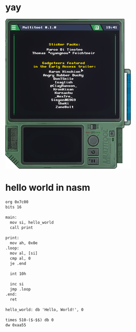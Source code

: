 # yay
![alt text](multitool_0.1.0.png)

# hello world in nasm
```x86asm
org 0x7c00
bits 16

main:
  mov si, hello_world
  call print

print:
  mov ah, 0x0e
.loop:
  mov al, [si]
  cmp al, 0
  je .end

  int 10h

  inc si
  jmp .loop
.end:
  ret

hello_world: db 'Hello, World!', 0

times 510-($-$$) db 0
dw 0xaa55

```
